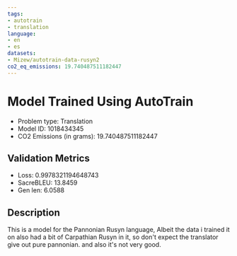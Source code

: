 ```yaml
---
tags:
- autotrain
- translation
language:
- en
- es
datasets:
- Mizew/autotrain-data-rusyn2
co2_eq_emissions: 19.740487511182447
---
```


# Model Trained Using AutoTrain

- Problem type: Translation
- Model ID: 1018434345
- CO2 Emissions (in grams): 19.740487511182447

## Validation Metrics

- Loss: 0.9978321194648743
- SacreBLEU: 13.8459
- Gen len: 6.0588

## Description

This is a model for the Pannonian Rusyn language, Albeit the data i trained it on also had a bit of Carpathian Rusyn in it, so don't expect the translator give out pure pannonian. and also it's not very good.